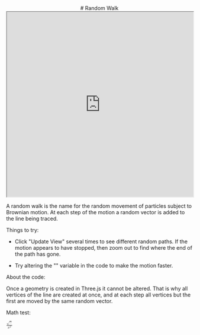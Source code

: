 <center>
# Random Walk
</center>

<iframe src=http://exploratoria.github.io/lib/code-edit-view/code-edit-view.html#http://exploratoria.github.io/exhibits/heat/random-walk.html style='width: 100%; height: 500px'></iframe>

A random walk is the name for the random movement of particles subject to Brownian motion. At each step of the motion a random vector is added to the line being traced.

Things to try:

* Click "Update View" several times to see different random paths. If the motion appears to have stopped, then zoom out to find where the end of the path has gone.

* Try altering the "" variable in the code to make the motion faster.
 
About the code:

Once a geometry is created in Three.js it cannot be altered. That is why all vertices of the line are created at once, and at each step all vertices but the first are moved by the same random vector.

Math test:

<math><mfrac><msqrt><mi>&gamma;</mi></msqrt><msup><mi>x</mi><mn>2</mn></msup></mfrac></math>
